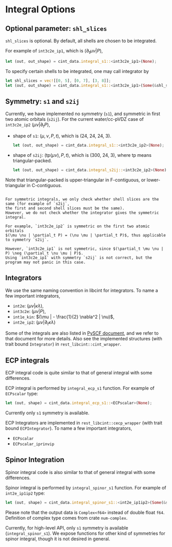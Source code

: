 # Integral Options

## Optional parameter: `shl_slices`

`shl_slices` is optional. By default, all shells are chosen to be integrated.

For example of `int3c2e_ip1`, which is $(\partial_t \mu \nu | P)$,
```rust
let (out, out_shape) = cint_data.integral_s1::<int3c2e_ip1>(None);
```
To specify certain shells to be integrated, one may call integrator by
```rust
let shl_slices = vec![[0, 5], [0, 7], [3, 8]];
let (out, out_shape) = cint_data.integral_s1::<int3c2e_ip1>(Some(&shl_slices));
```

## Symmetry: `s1` and `s2ij`

Currently, we have implemented no symmetry (`s1`), and symmetric in first two atomic orbitals (`s2ij`).
For the current water/cc-pVDZ case of `int3c2e_ip2` $(\mu \nu | \partial_t P)$,
- shape of `s1`: $(\mu, \nu, P, t)$, which is (24, 24, 24, 3).
    ```rust
    let (out, out_shape) = cint_data.integral_s1::<int3c2e_ip2>(None);
    ```
- shape of `s2ij`: $(\mathrm{tp}(\mu \nu), P, t)$, which is (300, 24, 3),
    where $\mathrm{tp}$ means triangular-packed.
    ```rust
    let (out, out_shape) = cint_data.integral_s2ij::<int3c2e_ip2>(None);
    ```

Note that triangular-packed is upper-triangular in F-contiguous, or lower-triangular in C-contiguous.

```admonish warning

For symmetric integrals, we only check whether shell slices are the same (for example of `s2ij`,
the first and second shell slices must be the same).
However, we do not check whether the integrator gives the symmetric integral.

For example, `int3c2e_ip2` is symmetric on the first two atomic orbitals
$(\mu \nu | \partial_t P) = (\nu \mu | \partial_t P)$, thus applicable to symmetry `s2ij`.

However, `int3c2e_ip1` is not symmetric, since $(\partial_t \mu \nu | P) \neq (\partial_t \nu \mu | P)$.
Using `int3c2e_ip1` with symmetry `s2ij` is not correct, but the program may not panic in this case.

```

## Integrators

We use the same naming convention in libcint for integrators. To name a few important integrators,

- `int2e`: $(\mu \nu | \kappa \lambda)$,
- `int3c2e`: $(\mu \nu | P)$,
- `int1e_kin`: $(\mu | - \frac{1}{2} \nabla^2 | \nu)$,
- `int2e_ip2`: $(\mu \nu | \partial_t \kappa \lambda)$

Some of the integrals are also listed in [PySCF document](https://pyscf.org/pyscf_api_docs/pyscf.gto.html#module-pyscf.gto.moleintor), and we refer to that document for more details.
Also see the implemented structures (with trait bound `Integrator`) in `rest_libcint::cint_wrapper`.

## ECP integrals

ECP integral code is quite similar to that of general integral with some differences.

ECP integral is performed by `integral_ecp_s1` function. For example of `ECPscalar` type:

```rust
let (out, shape) = cint_data.integral_ecp_s1::<ECPscalar>(None);
```

Currently only `s1` symmetry is available.

ECP Integrators are implemented in `rest_libcint::cecp_wrapper` (with trait bound `ECPIntegrator`).
To name a few important integrators,
- `ECPscalar`
- `ECPscalar_iprinvip`

## Spinor Integration

Spinor integral code is also similar to that of general integral with some differences.

Spinor integral is performed by `integral_spinor_s1` function. For example of `int2e_ip1ip2` type:

```rust
let (out, shape) = cint_data.integral_spinor_s1::<int2e_ip1ip2>(Some(&shl_slices));
```

Please note that the output data is `Complex<f64>` instead of double float `f64`.
Definition of complex type comes from crate `num-complex`.

Currently, for high-level API, only `s1` symmetry is available (`integral_spinor_s1`).
We expose functions for other kind of symmetries for spinor integral, though it is not desired in general.
